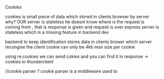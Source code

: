 Cookies 

cookies is small piece of data which stored in  clients browser by server
why? OUR server is stateless he doesnt know where is the request is coming from , that is response is given and request is over 
express server is stateless which is a missing feature in backend dev 

backend to keep identification stores data in clients brower which server recongise the client 
cookie can only be 4kb max size per cookie 

using re.cookies we can send cokies and you can find it in response -> cookies in thunderclient 

//cookie parser ? 
cookie parser is a middleware used to 
